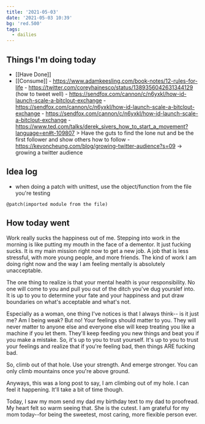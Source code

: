 ```yaml
---
title: '2021-05-03'
date: '2021-05-03 10:39'
bg: 'red.500'
tags:
  - dailies
---
```


## Things I'm doing today

- [[Have Done]]
- [[Consume]] - https://www.adamkeesling.com/book-notes/12-rules-for-life - https://twitter.com/coreyhainesco/status/1389356042631344129 (how to tweet well) - https://sendfox.com/cannon/c/n6yxkl/how-id-launch-scale-a-bitclout-exchange - https://sendfox.com/cannon/c/n6yxkl/how-id-launch-scale-a-bitclout-exchange - https://sendfox.com/cannon/c/n6yxkl/how-id-launch-scale-a-bitclout-exchange - https://www.ted.com/talks/derek_sivers_how_to_start_a_movement?language=en#t-109807 > Have the guts to find the lone nut and be the first follower and show others how to follow - https://kevoncheung.com/blog/growing-twitter-audience?s=09 -> growing a twitter audience

## Idea log

- when doing a patch with unittest, use the object/function from the file you're testing

```
@patch(imported module from the file)
```

## How today went

Work really sucks the happiness out of me. Stepping into work in the morning is like putting my mouth in the face of a dementor. It just fucking sucks. It is my main mission right now to get a new job. A job that is less stressful, with more young people, and more friends. The kind of work I am doing right now and the way I am feeling mentally is absolutely unacceptable.

The one thing to realize is that your mental health is your responsibility. No one will come to you and pull you out of the ditch you've dug yourslef into. It is up to you to determine your fate and your happiness and put draw boundaries on what's acceptable and what's not.

Especially as a woman, one thing I've notices is that I always think-- is it just me? Am I being weak? But no! Your feelings should matter to you. They will never matter to anyone else and everyone else will keep treating you like a machine if you let them. They'll keep feeding you new things and beat you if you make a mistake. So, it's up to you to trust yourself. It's up to you to trust your feelings and realize that if you're feeling bad, then things ARE fucking bad.

So, climb out of that hole. Use your strength. And emerge stronger. You can only climb mountains once you're above ground.

Anyways, this was a long post to say, I am climbing out of my hole. I can feel it happening. It'll take a bit of time though.

Today, I saw my mom send my dad my birthday text to my dad to proofread. My heart felt so warm seeing that. She is the cutest. I am grateful for my mom today--for being the sweetest, most caring, more flexible person ever.
